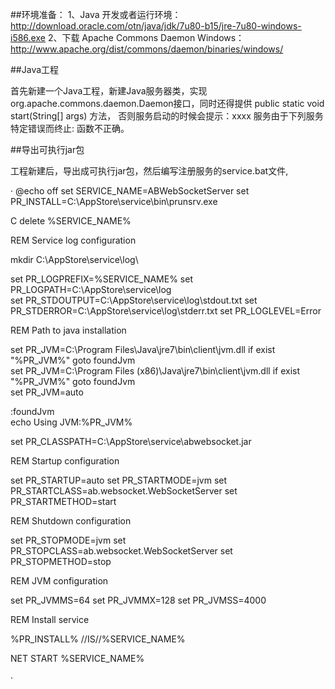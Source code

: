##环境准备：
  1、Java 开发或者运行环境：http://download.oracle.com/otn/java/jdk/7u80-b15/jre-7u80-windows-i586.exe
  2、下载 Apache Commons Daemon Windows：http://www.apache.org/dist/commons/daemon/binaries/windows/
 
##Java工程

首先新建一个Java工程，新建Java服务器类，实现org.apache.commons.daemon.Daemon接口，同时还得提供 public static void start(String[] args) 方法，
否则服务启动的时候会提示：xxxx 服务由于下列服务特定错误而终止: 函数不正确。

##导出可执行jar包

工程新建后，导出成可执行jar包，然后编写注册服务的service.bat文件,

·
@echo off
set SERVICE_NAME=ABWebSocketServer
set PR_INSTALL=C:\AppStore\service\bin\prunsrv.exe 

C delete %SERVICE_NAME%

REM Service log configuration

mkdir C:\AppStore\service\log\

set PR_LOGPREFIX=%SERVICE_NAME%
set PR_LOGPATH=C:\AppStore\service\log\
set PR_STDOUTPUT=C:\AppStore\service\log\stdout.txt
set PR_STDERROR=C:\AppStore\service\log\stderr.txt
set PR_LOGLEVEL=Error

REM Path to java installation

set PR_JVM=C:\Program Files\Java\jre7\bin\client\jvm.dll
if exist "%PR_JVM%" goto foundJvm  
set PR_JVM=C:\Program Files (x86)\Java\jre7\bin\client\jvm.dll
if exist "%PR_JVM%" goto foundJvm  
set PR_JVM=auto  

:foundJvm  
echo Using JVM:%PR_JVM% 

set PR_CLASSPATH=C:\AppStore\service\abwebsocket.jar

REM Startup configuration

set PR_STARTUP=auto
set PR_STARTMODE=jvm
set PR_STARTCLASS=ab.websocket.WebSocketServer
set PR_STARTMETHOD=start

REM Shutdown configuration

set PR_STOPMODE=jvm
set PR_STOPCLASS=ab.websocket.WebSocketServer
set PR_STOPMETHOD=stop

REM JVM configuration

set PR_JVMMS=64
set PR_JVMMX=128
set PR_JVMSS=4000

REM Install service

%PR_INSTALL% //IS//%SERVICE_NAME%

NET START %SERVICE_NAME%

·
